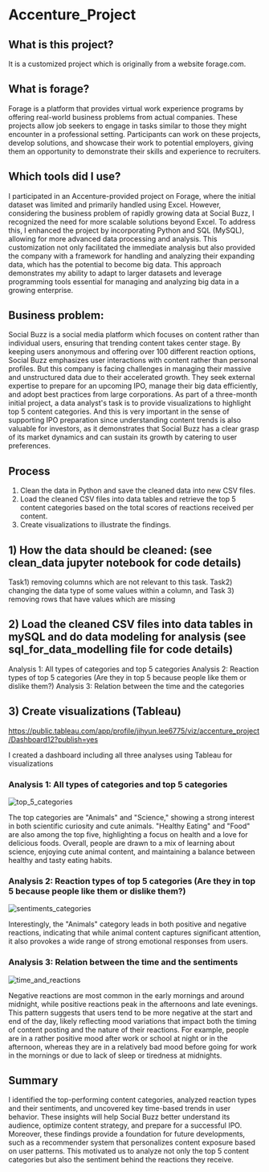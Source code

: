 # Accenture_Project

## What is this project?
It is a customized project which is originally from a website forage.com.

## What is forage?
Forage is a platform that provides virtual work experience programs by offering real-world business problems from actual companies. These projects allow job seekers to engage in tasks similar to those they might encounter in a professional setting. Participants can work on these projects, develop solutions, and showcase their work to potential employers, giving them an opportunity to demonstrate their skills and experience to recruiters.

## Which tools did I use?
I participated in an Accenture-provided project on Forage, where the initial dataset was limited and primarily handled using Excel. However, considering the business problem of rapidly growing data at Social Buzz, I recognized the need for more scalable solutions beyond Excel. To address this, I enhanced the project by incorporating Python and SQL (MySQL), allowing for more advanced data processing and analysis. This customization not only facilitated the immediate analysis but also provided the company with a framework for handling and analyzing their expanding data, which has the potential to become big data. This approach demonstrates my ability to adapt to larger datasets and leverage programming tools essential for managing and analyzing big data in a growing enterprise.

## Business problem: 
Social Buzz is a social media platform which focuses on content rather than individual users, ensuring that trending content takes center stage. By keeping users anonymous and offering over 100 different reaction options, Social Buzz emphasizes user interactions with content rather than personal profiles.
But this company is facing challenges in managing their massive and unstructured data due to their accelerated growth. They seek external expertise to prepare for an upcoming IPO, manage their big data efficiently, and adopt best practices from large corporations. As part of a three-month initial project, a data analyst's task is to provide visualizations to highlight top 5 content categories. And this is very important in the sense of supporting IPO preparation since understanding content trends is also valuable for investors, as it demonstrates that Social Buzz has a clear grasp of its market dynamics and can sustain its growth by catering to user preferences.

## Process 
1) Clean the data in Python and save the cleaned data into new CSV files.
2) Load the cleaned CSV files into data tables and retrieve the top 5 content categories based on the total scores of reactions received per content.
3) Create visualizations to illustrate the findings.

## 1) How the data should be cleaned: (see clean_data jupyter notebook for code details)
Task1) removing columns which are not relevant to this task.
Task2) changing the data type of some values within a column, and
Task 3) removing rows that have values which are missing

## 2) Load the cleaned CSV files into data tables in mySQL and do data modeling for analysis (see sql_for_data_modelling file for code details)
Analysis 1: All types of categories and top 5 categories
Analysis 2: Reaction types of top 5 categories (Are they in top 5 because people like them or dislike them?)
Analysis 3: Relation between the time and the categories

## 3) Create visualizations (Tableau)
https://public.tableau.com/app/profile/jihyun.lee6775/viz/accenture_project/Dashboard12?publish=yes

I created a dashboard including all three analyses using Tableau for visualizations

### Analysis 1: All types of categories and top 5 categories
![top_5_categories](https://github.com/user-attachments/assets/ad3243c9-3153-4885-8511-f7fc3c284486)

The top categories are "Animals" and "Science," showing a strong interest in both scientific curiosity and cute animals. "Healthy Eating" and "Food" are also among the top five, highlighting a focus on health and a love for delicious foods. Overall, people are drawn to a mix of learning about science, enjoying cute animal content, and maintaining a balance between healthy and tasty eating habits.

### Analysis 2: Reaction types of top 5 categories (Are they in top 5 because people like them or dislike them?)
![sentiments_categories](https://github.com/user-attachments/assets/2c81e74d-2fe5-476d-8e44-30def2f5ab86)

Interestingly, the "Animals" category leads in both positive and negative reactions, indicating that while animal content captures significant attention, it also provokes a wide range of strong emotional responses from users.

### Analysis 3: Relation between the time and the sentiments
![time_and_reactions](https://github.com/user-attachments/assets/1a95654f-d909-4d29-a8af-06544bedf2c1)

Negative reactions are most common in the early mornings and around midnight, while positive reactions peak in the afternoons and late evenings. This pattern suggests that users tend to be more negative at the start and end of the day, likely reflecting mood variations that impact both the timing of content posting and the nature of their reactions. For example, people are in a rather positive mood after work or school at night or in the afternoon, whereas they are in a relatively bad mood before going for work in the mornings or due to lack of sleep or tiredness at midnights. 

## Summary
I identified the top-performing content categories, analyzed reaction types and their sentiments, and uncovered key time-based trends in user behavior. These insights will help Social Buzz better understand its audience, optimize content strategy, and prepare for a successful IPO. Moreover, these findings provide a foundation for future developments, such as a recommender system that personalizes content exposure based on user patterns. This motivated us to analyze not only the top 5 content categories but also the sentiment behind the reactions they receive.
